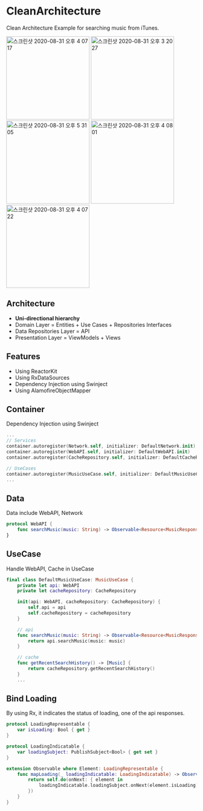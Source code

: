 CleanArchitecture
=======
Clean Architecture Example for searching music from iTunes.

<img width="220" alt="스크린샷 2020-08-31 오후 4 07 17" src="https://user-images.githubusercontent.com/47695995/91699273-00983280-ebaf-11ea-8b77-2c06ff902512.png"> <img width="220" alt="스크린샷 2020-08-31 오후 3 20 27" src="https://user-images.githubusercontent.com/47695995/91699261-fb3ae800-ebae-11ea-87cb-e6f685e75ae9.png"> <img width="220" alt="스크린샷 2020-08-31 오후 5 31 05" src="https://user-images.githubusercontent.com/47695995/91699772-c4b19d00-ebaf-11ea-8877-9c4312b92212.png"> <img width="220" alt="스크린샷 2020-08-31 오후 4 08 01" src="https://user-images.githubusercontent.com/47695995/91699280-0261f600-ebaf-11ea-8bab-1b4f916e9513.png"> <img width="220" alt="스크린샷 2020-08-31 오후 4 07 22" src="https://user-images.githubusercontent.com/47695995/91699274-0130c900-ebaf-11ea-8714-85eb8d7123ed.png">

Architecture
-----------
- **Uni-directional hierarchy**
- Domain Layer = Entities + Use Cases + Repositories Interfaces
- Data Repositories Layer = API
- Presentation Layer = ViewModels + Views

Features
-----------
- Using ReactorKit
- Using RxDataSources
- Dependency Injection using Swinject
- Using AlamofireObjectMapper

Container
---------
Dependency Injection using Swinject

```Swift
...
// Services
container.autoregister(Network.self, initializer: DefaultNetwork.init)
container.autoregister(WebAPI.self, initializer: DefaultWebAPI.init)
container.autoregister(CacheRepository.self, initializer: DefaultCacheRepository.init)

// UseCases
container.autoregister(MusicUseCase.self, initializer: DefaultMusicUseCase.init)
...
```

Data
------
Data include WebAPI, Network
```Swift
protocol WebAPI {
    func searchMusic(music: String) -> Observable<Resource<MusicResponse>>
}
```

UseCase
-------
Handle WebAPI, Cache in UseCase
```Swift
final class DefaultMusicUseCase: MusicUseCase {
    private let api: WebAPI
    private let cacheRepository: CacheRepository

    init(api: WebAPI, cacheRepository: CacheRepository) {
        self.api = api
        self.cacheRepository = cacheRepository
    }

    // api
    func searchMusic(music: String) -> Observable<Resource<MusicResponse>> {
        return api.searchMusic(music: music)
    }

    // cache
    func getRecentSearchHistory() -> [Music] {
        return cacheRepository.getRecentSearchHistory()
    }
    ...
```

Bind Loading
--------
By using Rx, it indicates the status of loading, one of the api responses.
```Swift
protocol LoadingRepresentable {
    var isLoading: Bool { get }
}

protocol LoadingIndicatable {
    var loadingSubject: PublishSubject<Bool> { get set }
}

extension Observable where Element: LoadingRepresentable {
    func mapLoading(_ loadingIndicatable: LoadingIndicatable) -> Observable<Element> {
        return self.do(onNext: { element in
            loadingIndicatable.loadingSubject.onNext(element.isLoading)
        })
    }
}
```
